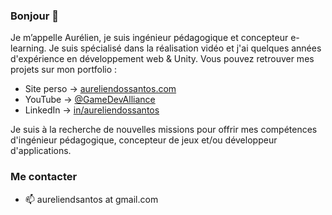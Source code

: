### Bonjour 👋

Je m’appelle Aurélien, je suis ingénieur pédagogique et concepteur e-learning. Je suis spécialisé dans la réalisation vidéo et j'ai quelques années d'expérience en développement web & Unity. Vous pouvez retrouver mes projets sur mon portfolio :

- Site perso → [aureliendossantos.com](https://aureliendossantos.com/)
- YouTube → [@GameDevAlliance](https://www.youtube.com/channel/UCCjlo6Ihet_T3X6bKLJzPsA)
- LinkedIn → [in/aureliendossantos](https://www.linkedin.com/in/aureliendossantos/)

Je suis à la recherche de nouvelles missions pour offrir mes compétences d'ingénieur pédagogique, concepteur de jeux et/ou développeur d'applications.

### Me contacter

- 📫 aureliendsantos at gmail.com
